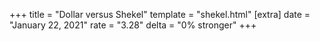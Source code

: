 +++
title = "Dollar versus Shekel"
template = "shekel.html"
[extra]
date = "January 22, 2021"
rate = "3.28"
delta = "0% stronger"
+++
